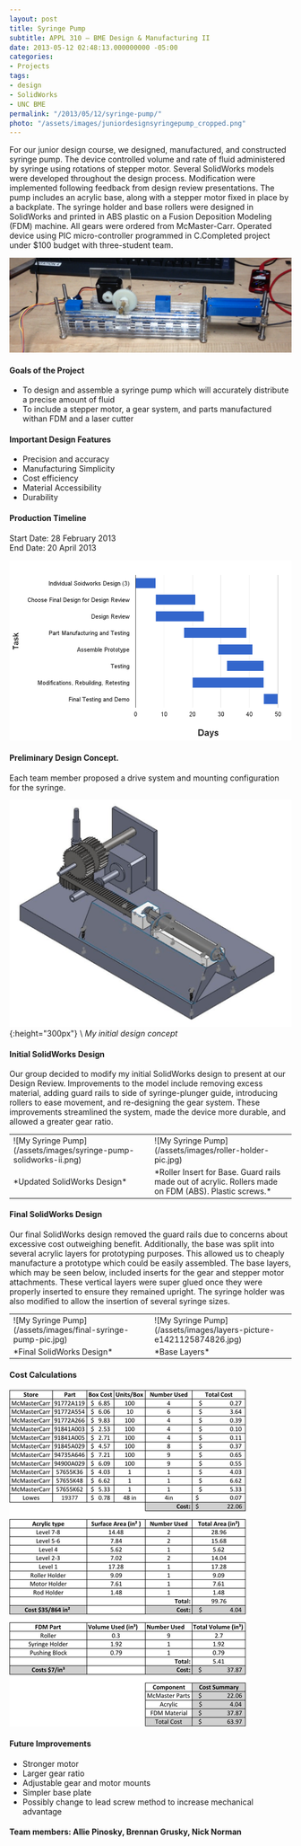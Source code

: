 ```yaml
---
layout: post
title: Syringe Pump
subtitle: APPL 310 – BME Design & Manufacturing II
date: 2013-05-12 02:48:13.000000000 -05:00
categories:
- Projects
tags:
- design
- SolidWorks
- UNC BME
permalink: "/2013/05/12/syringe-pump/"
photo: "/assets/images/juniordesignsyringepump_cropped.png"
---
```

For our junior design course, we designed, manufactured, and constructed syringe pump. The device controlled volume and rate of fluid administered by syringe using rotations of stepper motor. Several SolidWorks models were developed throughout the design process. Modification were implemented following feedback from design review presentations. The pump includes an acrylic base, along with a stepper motor fixed in place by a backplate. The syringe holder and base rollers were designed in SolidWorks and printed in ABS plastic on a Fusion Deposition Modeling (FDM) machine. All gears were ordered from McMaster-Carr. Operated device using PIC micro-controller programmed in C.Completed project under $100 budget with three-student team.

![JuniorDesignSyringePump_Allie_Brennan_Nick-e1421129141391](/assets/images/juniordesignsyringepump_allie_brennan_nick-e1421129141391.png?w=660)

#### Goals of the Project

- To design and assemble a syringe pump which will accurately distribute a precise amount of fluid
- To include a stepper motor, a gear system, and parts manufactured withan FDM and a laser cutter

#### Important Design Features

- Precision and accuracy
- Manufacturing Simplicity
- Cost efficiency
- Material Accessibility
- Durability

#### **Production Timeline**

Start Date: 28 February 2013  
End Date: 20 April 2013

![Syringe Pump Gantt Chart](/assets/images/image-1-e1421125651838.png)

#### Preliminary Design Concept.

Each team member proposed a drive system and mounting configuration for the syringe.

![My Syringe Pump](/assets/images/my-syringe-pump-e1544294568568.png){:height="300px"} \\
*My initial design concept*


#### Initial SolidWorks Design

Our group decided to modify my initial SolidWorks design to present at our Design Review. Improvements to the model include removing excess material, adding guard rails to side of syringe-plunger guide, introducing rollers to ease movement, and re-designing the gear system. These improvements streamlined the system, made the device more durable, and allowed a greater gear ratio.

<table>
  <colgroup>
    <col width="50%" />
    <col width="50%" />
  </colgroup>
  <tbody>
    <tr>
      <td markdown="span">![My Syringe Pump](/assets/images/syringe-pump-solidworks-ii.png)
 </td>
      <td markdown="span">![My Syringe Pump](/assets/images/roller-holder-pic.jpg) </td>
    </tr>
    <tr>
      <td markdown="span"> *Updated SolidWorks Design*</td>
      <td markdown="span"> *Roller Insert for Base. Guard rails made out of acrylic. Rollers made on FDM (ABS). Plastic screws.*  </td>
    </tr>
  </tbody>
</table>

#### Final SolidWorks Design

Our final SolidWorks design removed the guard rails due to concerns about excessive cost outweighing benefit. Additionally, the base was split into several acrylic layers for prototyping purposes. This allowed us to cheaply manufacture a prototype which could be easily assembled. The base layers, which may be seen below, included inserts for the gear and stepper motor attachments. These vertical layers were super glued once they were properly inserted to ensure they remained upright. The syringe holder was also modified to allow the insertion of several syringe sizes.

<table>
  <colgroup>
    <col width="50%" />
    <col width="50%" />
  </colgroup>
  <tbody>
    <tr>
      <td markdown="span">![My Syringe Pump](/assets/images/final-syringe-pump-pic.jpg)
 </td>
      <td markdown="span">![My Syringe Pump](/assets/images/layers-picture-e1421125874826.jpg) </td>
    </tr>
    <tr>
      <td markdown="span"> *Final SolidWorks Design* </td>
      <td markdown="span"> *Base Layers*  </td>
    </tr>
  </tbody>
</table>

#### Cost Calculations

![syring pump cost calculations](/assets/images/syring-pump-cost-calculations.png)

#### Future Improvements

- Stronger motor
- Larger gear ratio
- Adjustable gear and motor mounts
- Simpler base plate
- Possibly change to lead screw method to increase mechanical advantage

#### Team members: Allie Pinosky, Brennan Grusky, Nick Norman
